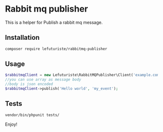 # Rabbit mq publisher

This is a helper for Publish a rabbit mq message.

## Installation

```bash
composer require lefuturiste/rabbitmq-publisher
```

## Usage

```php
$rabbitmqClient = new Lefuturiste\RabbitMQPublisher\Client('example.com', '424242', 'user', 'password', 'virtual_host');
//you can use array as message body
//body is json encoded
$rabbitmqClient->publish('Hello world', 'my_event');
```

## Tests

```bash
vendor/bin/phpunit tests/
```


Enjoy!
